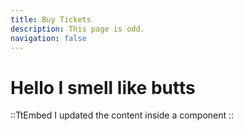 ```yaml
---
title: Buy Tickets
description: This page is odd.
navigation: false
---
```


# Hello I smell like butts

::TtEmbed
I updated the content inside a component
::
